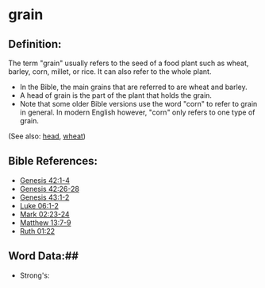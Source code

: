# grain #

## Definition: ##

The term "grain" usually refers to the seed of a food plant such as wheat, barley, corn, millet, or rice. It can also refer to the whole plant.

* In the Bible, the main grains that are referred to are wheat and barley.
* A head of grain is the part of the plant that holds the grain.
* Note that some older Bible versions use the word "corn" to refer to grain in general. In modern English however, "corn" only refers to one type of grain.

(See also: [head](../other/head.md), [wheat](../other/wheat.md))

## Bible References: ##

* [Genesis 42:1-4](rc://en/tn/help/gen/42/01)
* [Genesis 42:26-28](rc://en/tn/help/gen/42/26)
* [Genesis 43:1-2](rc://en/tn/help/gen/43/01)
* [Luke 06:1-2](rc://en/tn/help/luk/06/01)
* [Mark 02:23-24](rc://en/tn/help/mrk/02/23)
* [Matthew 13:7-9](rc://en/tn/help/mat/13/07)
* [Ruth 01:22](rc://en/tn/help/rut/01/22)

## Word Data:##

* Strong's: 


